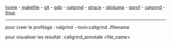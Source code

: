 [home](README.md) - [makefile](makefile.md) - [git](git.md) - [gdb](gdb.md) - [valgrind](valgrind.md) - [strace](strace.md) - [objdump](objdump.md) - [gprof](gprof.md) - [calgrind](callgrind.md) - [linux](linux.md)
***
pour creer le profilage :
valgrind --tool=callgrind ./filename


pour visualiser les resultat :
callgrind_annotate <file_name>